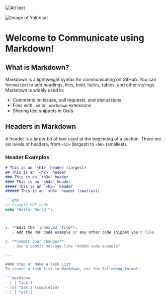 ![Alt text](https://path/to/image.jpg)

![Image of Yaktocat](https://octodex.github.com/images/yaktocat.png)
# Welcome to Communicate using Markdown! 

## What is Markdown?

Markdown is a lightweight syntax for communicating on GitHub. You can format text to add headings, lists, bold, italics, tables, and other stylings. Markdown is widely used in:

- Comments on issues, pull requests, and discussions
- Files with `.md` or `.markdown` extensions
- Sharing text snippets in Gists

## Headers in Markdown

A header is a larger bit of text used at the beginning of a section. There are six levels of headers, from `<h1>` (largest) to `<h6>` (smallest).

### Header Examples

```markdown
# This is an `<h1>` header (largest)
## This is an `<h2>` header
### This is an `<h3>` header
#### This is an `<h4>` header
##### This is an `<h5>` header
###### This is an `<h6>` header (smallest)

```php
// Example PHP code
echo "Hello, World!";



1. **Edit the `index.md` file**:
   - Add the PHP code example or any other code snippet you'd like.

2. **Commit your changes**:
   - Use a commit message like "Added code example".

---

#### Step 4: Make a Task List
To create a task list in Markdown, use the following format:

```markdown
- [ ] Task 1
- [x] Task 2 (completed)
- [ ] Task 3



